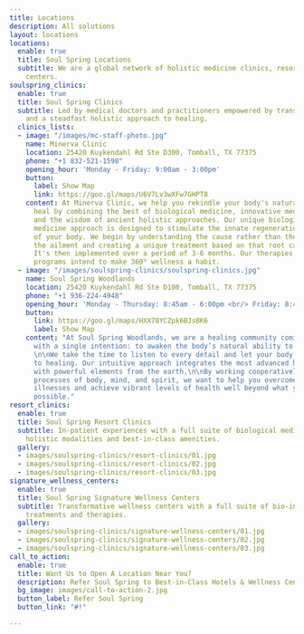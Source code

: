 ```yaml
---
title: Locations
description: All solutions
layout: locations
locations:
  enable: true
  title: Soul Spring Locations
  subtitle: We are a global network of holistic medicine clinics, resorts and wellness
    centers.
soulspring_clinics:
  enable: true
  title: Soul Spring Clinics
  subtitle: Led by medical doctors and practitioners empowered by transformative medtech
    and a steadfast holistic approach to healing.
  clinics_lists:
  - image: "/images/mc-staff-photo.jpg"
    name: Minerva Clinic
    location: 25420 Kuykendahl Rd Ste D300, Tomball, TX 77375
    phone: "+1 832-521-1598"
    opening_hour: 'Monday - Friday: 9:00am - 3:00pm'
    button:
      label: Show Map
      link: https://goo.gl/maps/U6V7Lv3wXFw7GHPT8
    content: At Minerva Clinic, we help you rekindle your body's natural power to
      heal by combining the best of biological medicine, innovative medical technologies,
      and the wisdom of ancient holistic approaches. Our unique biological and functional
      medicine approach is designed to stimulate the innate regeneration abilities
      of your body. We begin by understanding the cause rather than the symptoms of
      the ailment and creating a unique treatment based on that root cause analysis.
      It's then implemented over a period of 3-6 months. Our therapies and wellness
      programs intend to make 360° wellness a habit.
  - image: "/images/soulspring-clinics/soulspring-clinics.jpg"
    name: Soul Spring Woodlands
    location: 25420 Kuykendahl Rd Ste D100, Tomball, TX 77375
    phone: "+1 936-224-4948"
    opening_hour: 'Monday - Thursday: 8:45am - 6:00pm <br/> Friday: 8:45am - 3:00pm'
    button:
      link: https://goo.gl/maps/HXX78YCZpk6BJsBK6
      label: Show Map
    content: "At Soul Spring Woodlands, we are a healing community coming together
      with a single intention: to awaken the body’s natural ability to heal itself.
      \n\nWe take the time to listen to every detail and let your body lead the way
      to healing. Our intuitive approach integrates the most advanced healing technology
      with powerful elements from the earth.\n\nBy working cooperatively with the
      processes of body, mind, and spirit, we want to help you overcome frustrating
      illnesses and achieve vibrant levels of health well beyond what you thought
      possible."
resort_clinics:
  enable: true
  title: Soul Spring Resort Clinics
  subtitle: In-patient experiences with a full suite of biological medicine therapies,
    holistic modalities and best-in-class amenities.
  gallery:
  - images/soulspring-clinics/resort-clinics/01.jpg
  - images/soulspring-clinics/resort-clinics/02.jpg
  - images/soulspring-clinics/resort-clinics/03.jpg
signature_wellness_centers:
  enable: true
  title: Soul Spring Signature Wellness Centers
  subtitle: Transformative wellness centers with a full suite of bio-individualized
    treatments and therapies.
  gallery:
  - images/soulspring-clinics/signature-wellness-centers/01.jpg
  - images/soulspring-clinics/signature-wellness-centers/02.jpg
  - images/soulspring-clinics/signature-wellness-centers/03.jpg
call_to_action:
  enable: true
  title: Want Us to Open A Location Near You?
  description: Refer Soul Spring to Best-in-Class Hotels & Wellness Centers
  bg_image: images/call-to-action-2.jpg
  button_label: Refer Soul Spring
  button_link: "#!"

---
```

